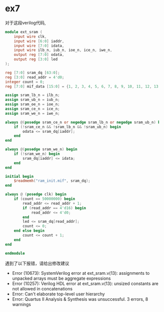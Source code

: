 # ex7

对于这段verilog代码,

```v
module ext_sram (
    input wire clk,
    input wire [6:0] iaddr,
    input wire [7:0] idata,
    input wire ilb_n, iub_n, ioe_n, ice_n, iwe_n,
    output reg [7:0] odata,
    output reg [3:0] led
);

reg [7:0] sram_dq [63:0];
reg [3:0] read_addr = 4'd0;
integer count = 0;
reg [7:0] mif_data [15:0] = {1, 2, 3, 4, 5, 6, 7, 8, 9, 10, 11, 12, 13, 14, 15, 16};

assign sram_lb_n = ilb_n;
assign sram_ub_n = iub_n;
assign sram_oe_n = ioe_n;
assign sram_ce_n = ice_n;
assign sram_we_n = iwe_n;

always @(posedge sram_ce_n or negedge sram_lb_n or negedge sram_ub_n) begin
    if (!sram_ce_n && !sram_lb_n && !sram_ub_n) begin
        odata <= sram_dq[iaddr];
    end
end

always @(posedge sram_we_n) begin
    if (!sram_we_n) begin
        sram_dq[iaddr] <= idata;
    end
end

initial begin
    $readmemh("ram_init.mif", sram_dq);
end

always @ (posedge clk) begin
    if (count == 50000000) begin
        read_addr <= read_addr + 1;
        if (read_addr == 4'd16) begin
            read_addr <= 4'd0;
        end
        led <= sram_dq[read_addr];
        count <= 0;
    end else begin
        count <= count + 1;
    end
end

endmodule
```

遇到了以下报错，请给出修改建议

* Error (10673): SystemVerilog error at ext_sram.v(13): assignments to unpacked arrays must be aggregate expressions
* Error (10257): Verilog HDL error at ext_sram.v(13): unsized constants are not allowed in concatenations
* Error: Can't elaborate top-level user hierarchy
* Error: Quartus II Analysis & Synthesis was unsuccessful. 3 errors, 8 warnings
